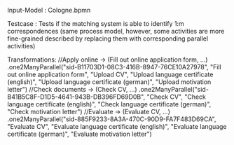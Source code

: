 Input-Model : Cologne.bpmn

Testcase : Tests if the matching system is able to identify 1:m correspondences
           (same process model, however, some activities are more fine-grained
           described by replacing them with corresponding parallel activities)
	   
Transformations: //Apply online -> (Fill out online application form, ...)
			 .one2ManyParallel("sid-B11703D1-08C3-416B-8947-76CE10A27978", 
					           "Fill out online application form",
					           "Upload CV",
					           "Upload language certificate (english)",
					           "Upload language certificate (german)",
					           "Upload motivation letter")
			 //Check documents -> (Check CV, ...)
			 .one2ManyParallel("sid-B41B5C8F-D1D5-4641-943B-DB396FD69D0B", 
					           "Check CV",
					           "Check language certificate (english)",
					           "Check language certificate (german)",
					           "Check motivation letter")
			 //Evaluate -> (Evaluate CV, ...)
			 .one2ManyParallel("sid-885F9233-8A3A-470C-90D9-FA7F483D69CA",
					 		   "Evaluate CV",
					 		   "Evaluate language certificate (english)",
					 		   "Evaluate language certificate (german)",
					 		   "Evaluate motivation letter")
